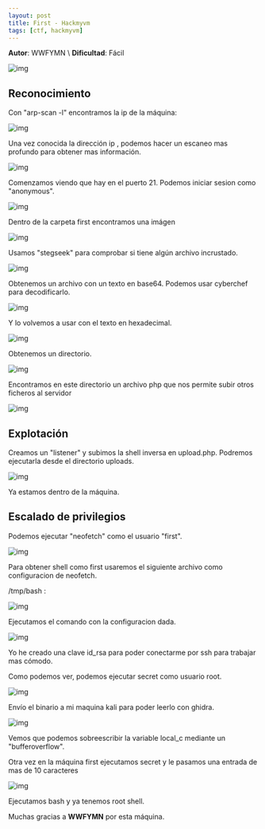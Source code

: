 ```yaml
---
layout: post
title: First - Hackmyvm
tags: [ctf, hackmyvm]
---
```


**Autor**: WWFYMN \\
**Dificultad**: Fácil

![img](/imgs/write-ups/hackmyvm/first/first_1.png#center)

## Reconocimiento

Con "arp-scan -l" encontramos la ip de la máquina:

![img](/imgs/write-ups/hackmyvm/first/first_2.png#center)

Una vez conocida la dirección ip , podemos hacer un escaneo mas profundo para obtener mas información.

![img](/imgs/write-ups/hackmyvm/first/first_3.png#center)

Comenzamos viendo que hay en el puerto 21. Podemos iniciar sesion como "anonymous".

![img](/imgs/write-ups/hackmyvm/first/first_4.png#center)

Dentro de la carpeta first encontramos una imágen

![img](/imgs/write-ups/hackmyvm/first/first_5.png#center)

Usamos "stegseek" para comprobar si tiene algún archivo incrustado.

![img](/imgs/write-ups/hackmyvm/first/first_6.png#center)

Obtenemos un archivo con un texto en base64. Podemos usar cyberchef para decodificarlo.

![img](/imgs/write-ups/hackmyvm/first/first_7.png#center)

Y lo volvemos a usar con el texto en hexadecimal.

![img](/imgs/write-ups/hackmyvm/first/first_8.png#center)

Obtenemos un directorio.

![img](/imgs/write-ups/hackmyvm/first/first_9.png#center)

Encontramos en este directorio un archivo php que nos permite subir otros ficheros al servidor

![img](/imgs/write-ups/hackmyvm/first/first_10.png#center)

## Explotación

Creamos un "listener" y subimos la shell inversa en upload.php. Podremos ejecutarla desde el directorio uploads.

![img](/imgs/write-ups/hackmyvm/first/first_11.png#center)

Ya estamos dentro de la máquina.

## Escalado de privilegios

Podemos ejecutar "neofetch" como el usuario "first".

![img](/imgs/write-ups/hackmyvm/first/first_12.png#center)

Para obtener shell como first usaremos el siguiente archivo como configuracion de neofetch.

/tmp/bash :

![img](/imgs/write-ups/hackmyvm/first/first_13.png#center)

Ejecutamos el comando con la configuracion dada.

![img](/imgs/write-ups/hackmyvm/first/first_14.png#center)

Yo he creado una clave id_rsa para poder conectarme por ssh para trabajar mas cómodo.

Como podemos ver, podemos ejecutar secret como usuario root.

![img](/imgs/write-ups/hackmyvm/first/first_15.png#center)

Envío el binario a mi maquina kali para poder leerlo con ghidra.

![img](/imgs/write-ups/hackmyvm/first/first_16.png#center)

Vemos que podemos sobreescribir la variable local_c mediante un "bufferoverflow".

Otra vez en la máquina first ejecutamos secret y le pasamos una entrada de mas de 10 caracteres

![img](/imgs/write-ups/hackmyvm/first/first_17.png#center)

Ejecutamos bash y ya tenemos root shell.

Muchas gracias a **WWFYMN** por esta máquina.
